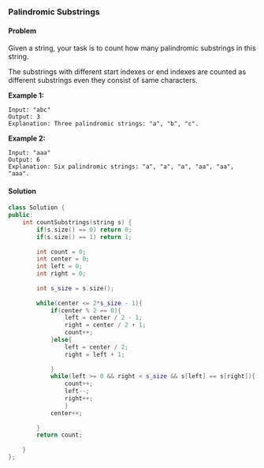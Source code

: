 ### Palindromic Substrings

#### Problem

Given a string, your task is to count how many palindromic substrings in this string.

The substrings with different start indexes or end indexes are counted as different substrings even they consist of same characters.

**Example 1:**

```
Input: "abc"
Output: 3
Explanation: Three palindromic strings: "a", "b", "c".
```

 

**Example 2:**

```
Input: "aaa"
Output: 6
Explanation: Six palindromic strings: "a", "a", "a", "aa", "aa", "aaa".
```

#### Solution

```c++
class Solution {
public:
    int countSubstrings(string s) {
        if(s.size() == 0) return 0;
        if(s.size() == 1) return 1;
        
        int count = 0;
        int center = 0;
        int left = 0;
        int right = 0;
        
        int s_size = s.size();
        
        while(center <= 2*s_size - 1){
            if(center % 2 == 0){
                left = center / 2 - 1;
                right = center / 2 + 1;
                count++;
            }else{
                left = center / 2;
                right = left + 1;
                
            }
            while(left >= 0 && right < s_size && s[left] == s[right]){
                count++;
                left--;
                right++;
                }
            center++;
            
        }
        return count;
        
    }
};
```

